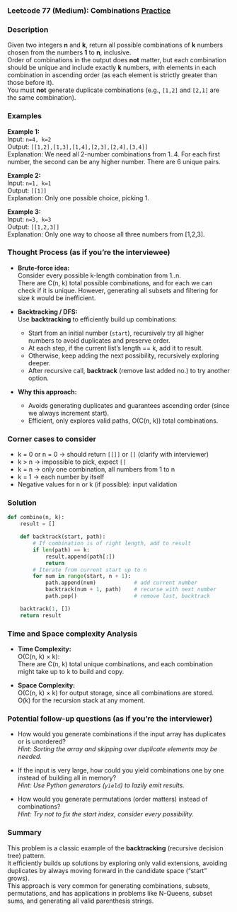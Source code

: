 ### Leetcode 77 (Medium): Combinations [Practice](https://leetcode.com/problems/combinations)

### Description  
Given two integers **n** and **k**, return all possible combinations of **k** numbers chosen from the numbers **1** to **n**, inclusive.  
Order of combinations in the output does **not** matter, but each combination should be unique and include exactly **k** numbers, with elements in each combination in ascending order (as each element is strictly greater than those before it).  
You must **not** generate duplicate combinations (e.g., `[1,2]` and `[2,1]` are the same combination).

### Examples  

**Example 1:**  
Input: `n=4, k=2`  
Output: `[[1,2],[1,3],[1,4],[2,3],[2,4],[3,4]]`  
Explanation: We need all 2-number combinations from 1..4. For each first number, the second can be any higher number. There are 6 unique pairs.

**Example 2:**  
Input: `n=1, k=1`  
Output: `[[1]]`  
Explanation: Only one possible choice, picking 1.

**Example 3:**  
Input: `n=3, k=3`  
Output: `[[1,2,3]]`  
Explanation: Only one way to choose all three numbers from [1,2,3].

### Thought Process (as if you’re the interviewee)  
- **Brute-force idea:**  
  Consider every possible k-length combination from 1..n.  
  There are C(n, k) total possible combinations, and for each we can check if it is unique. However, generating all subsets and filtering for size k would be inefficient.

- **Backtracking / DFS:**  
  Use **backtracking** to efficiently build up combinations:  
  - Start from an initial number (`start`), recursively try all higher numbers to avoid duplicates and preserve order.  
  - At each step, if the current list’s length == k, add it to result.  
  - Otherwise, keep adding the next possibility, recursively exploring deeper.
  - After recursive call, **backtrack** (remove last added no.) to try another option.

- **Why this approach:**  
  - Avoids generating duplicates and guarantees ascending order (since we always increment start).
  - Efficient, only explores valid paths, O(C(n, k)) total combinations.

### Corner cases to consider  
- k = 0 or n = 0 → should return `[[]]` or `[]` (clarify with interviewer)  
- k > n → impossible to pick, expect `[]`  
- k = n → only one combination, all numbers from 1 to n  
- k = 1 → each number by itself  
- Negative values for n or k (if possible): input validation

### Solution

```python
def combine(n, k):
    result = []

    def backtrack(start, path):
        # If combination is of right length, add to result
        if len(path) == k:
            result.append(path[:])
            return
        # Iterate from current start up to n
        for num in range(start, n + 1):
            path.append(num)            # add current number
            backtrack(num + 1, path)    # recurse with next number
            path.pop()                  # remove last, backtrack

    backtrack(1, [])
    return result
```

### Time and Space complexity Analysis  

- **Time Complexity:**  
  O(C(n, k) × k):  
  There are C(n, k) total unique combinations, and each combination might take up to k to build and copy.

- **Space Complexity:**  
  O(C(n, k) × k) for output storage, since all combinations are stored.  
  O(k) for the recursion stack at any moment.

### Potential follow-up questions (as if you’re the interviewer)  

- How would you generate combinations if the input array has duplicates or is unordered?  
  *Hint: Sorting the array and skipping over duplicate elements may be needed.*

- If the input is very large, how could you yield combinations one by one instead of building all in memory?  
  *Hint: Use Python generators (`yield`) to lazily emit results.*

- How would you generate permutations (order matters) instead of combinations?  
  *Hint: Try not to fix the start index, consider every possibility.*

### Summary
This problem is a classic example of the **backtracking** (recursive decision tree) pattern.  
It efficiently builds up solutions by exploring only valid extensions, avoiding duplicates by always moving forward in the candidate space (“start” grows).  
This approach is very common for generating combinations, subsets, permutations, and has applications in problems like N-Queens, subset sums, and generating all valid parenthesis strings.